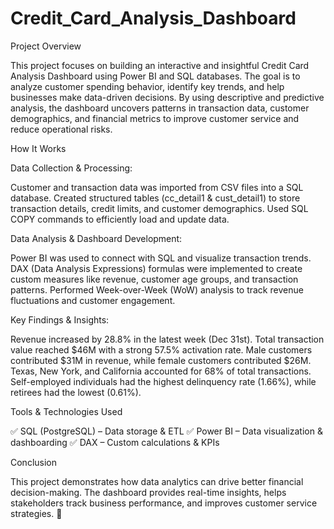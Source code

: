 # Credit_Card_Analysis_Dashboard

Project Overview

This project focuses on building an interactive and insightful Credit Card Analysis  Dashboard using Power BI and SQL databases. The goal is to analyze customer spending behavior, identify key trends, and help businesses make data-driven decisions. By using descriptive and predictive analysis, the dashboard uncovers patterns in transaction data, customer demographics, and financial metrics to improve customer service and reduce operational risks.

How It Works

Data Collection & Processing:

Customer and transaction data was imported from CSV files into a SQL database.
Created structured tables (cc_detail1 & cust_detail1) to store transaction details, credit limits, and customer demographics.
Used SQL COPY commands to efficiently load and update data.

Data Analysis & Dashboard Development:

Power BI was used to connect with SQL and visualize transaction trends.
DAX (Data Analysis Expressions) formulas were implemented to create custom measures like revenue, customer age groups, and transaction patterns.
Performed Week-over-Week (WoW) analysis to track revenue fluctuations and customer engagement.

Key Findings & Insights:

Revenue increased by 28.8% in the latest week (Dec 31st).
Total transaction value reached $46M with a strong 57.5% activation rate.
Male customers contributed $31M in revenue, while female customers contributed $26M.
Texas, New York, and California accounted for 68% of total transactions.
Self-employed individuals had the highest delinquency rate (1.66%), while retirees had the lowest (0.61%).

Tools & Technologies Used

✅ SQL (PostgreSQL) – Data storage & ETL
✅ Power BI – Data visualization & dashboarding
✅ DAX – Custom calculations & KPIs

Conclusion

This project demonstrates how data analytics can drive better financial decision-making. The dashboard provides real-time insights, helps stakeholders track business performance, and improves customer service strategies. 🚀
